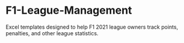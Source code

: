 # F1-League-Management
Excel templates designed to help F1 2021 league owners track points, penalties, and other league statistics.
